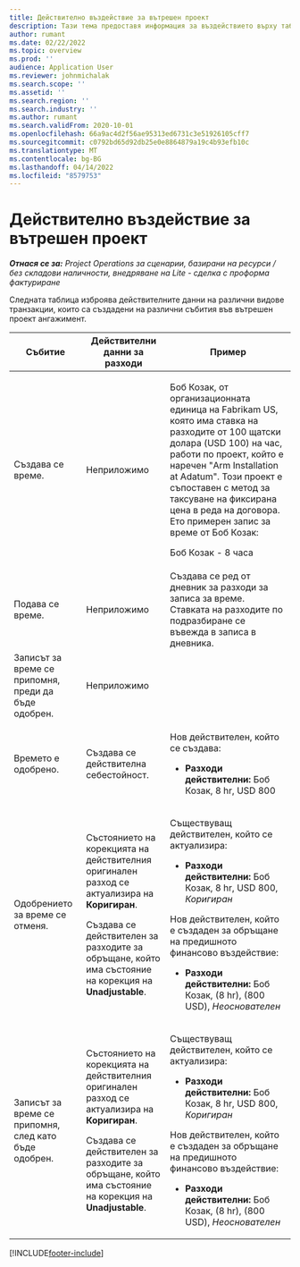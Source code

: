 ```yaml
---
title: Действително въздействие за вътрешен проект
description: Тази тема предоставя информация за въздействието върху таблицата Действителни при различни събития за вътрешен проект в Microsoft Dynamics 365 Project Operations.
author: rumant
ms.date: 02/22/2022
ms.topic: overview
ms.prod: ''
audience: Application User
ms.reviewer: johnmichalak
ms.search.scope: ''
ms.assetid: ''
ms.search.region: ''
ms.search.industry: ''
ms.author: rumant
ms.search.validFrom: 2020-10-01
ms.openlocfilehash: 66a9ac4d2f56ae95313ed6731c3e51926105cff7
ms.sourcegitcommit: c0792bd65d92db25e0e8864879a19c4b93efb10c
ms.translationtype: MT
ms.contentlocale: bg-BG
ms.lasthandoff: 04/14/2022
ms.locfileid: "8579753"
---
```

# <a name="actuals-impact-for-an-internal-project"></a>Действително въздействие за вътрешен проект

_**Отнася се за:** Project Operations за сценарии, базирани на ресурси / без складови наличности, внедряване на Lite - сделка с проформа фактуриране_

Следната таблица изброява действителните данни на различни видове транзакции, които са създадени на различни събития във вътрешен проект ангажимент.

| Събитие | Действителни данни за разходи | Пример |
|---|---|---|
| Създава се време. | Неприложимо | <p>Боб Козак, от организационната единица на Fabrikam US, която има ставка на разходите от 100 щатски долара (USD 100) на час, работи по проект, който е наречен "Arm Installation at Adatum". Този проект е съпоставен с метод за таксуване на фиксирана цена в реда на договора. Ето примерен запис за време от Боб Козак:</p><p>Боб Козак - 8 часа</p> |
| Подава се време. | Неприложимо | Създава се ред от дневник за разходи за записа за време. Ставката на разходите по подразбиране се въвежда в записа в дневника. |
| Записът за време се припомня, преди да бъде одобрен. | Неприложимо | |
| Времето е одобрено. | Създава се действителна себестойност. | <p>Нов действителен, който се създава:</p><ul><li>**Разходи действителни:** Боб Козак, 8 hr, USD 800</li></ul> |
| Одобрението за време се отменя. | <p>Състоянието на корекцията на действителния оригинален разход се актуализира на **Коригиран**.</p><p>Създава се действителен за разходите за обръщане, който има състояние на корекция на **Unadjustable**.</p> | <p>Съществуващ действителен, който се актуализира:</p><ul><li>**Разходи действителни:** Боб Козак, 8 hr, USD 800, *Коригиран*</li></ul><p>Нов действителен, който е създаден за обръщане на предишното финансово въздействие:</p><ul><li>**Разходи действителни:** Боб Козак, (8 hr), (800 USD), *Неоснователен*</li></ul> |
| Записът за време се припомня, след като бъде одобрен. | <p>Състоянието на корекцията на действителния оригинален разход се актуализира на **Коригиран**.</p><p>Създава се действителен за разходите за обръщане, който има състояние на корекция на **Unadjustable**.</p> | <p>Съществуващ действителен, който се актуализира:</p><ul><li>**Разходи действителни:** Боб Козак, 8 hr, USD 800, *Коригиран*</li></ul><p>Нов действителен, който е създаден за обръщане на предишното финансово въздействие:</p><ul><li>**Разходи действителни:** Боб Козак, (8 hr), (800 USD), *Неоснователен*</li></ul> |

[!INCLUDE[footer-include](../includes/footer-banner.md)]
